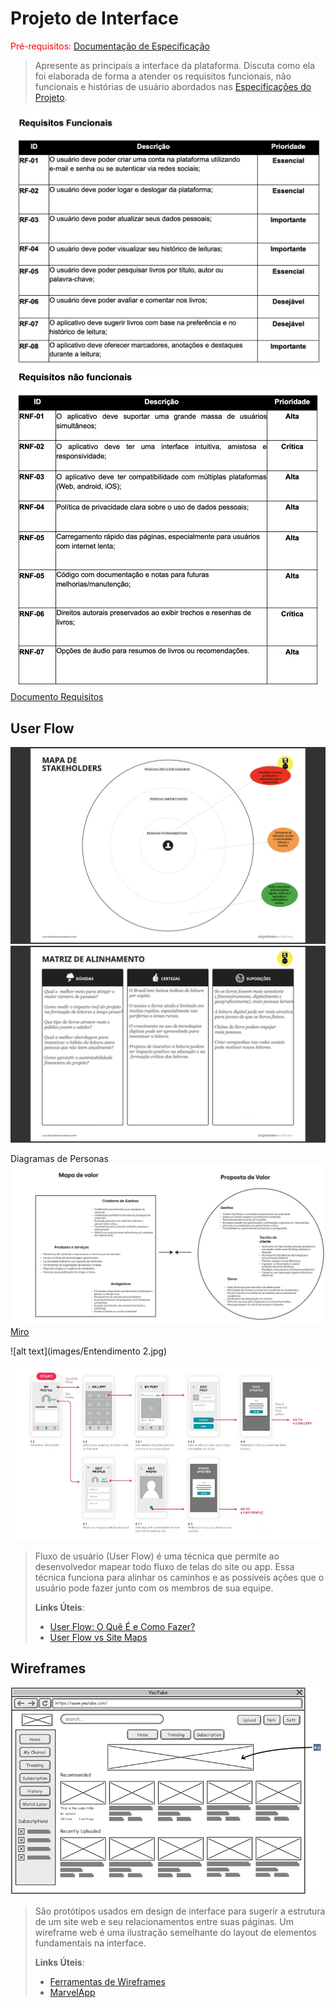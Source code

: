 
# Projeto de Interface

<span style="color:red">Pré-requisitos: <a href="2-Especificação.md"> Documentação de Especificação</a></span>

> Apresente as principais a interface da plataforma. Discuta como ela
> foi elaborada de forma a atender os requisitos funcionais, não
> funcionais e histórias de usuário abordados nas [Especificações do
> Projeto](2-Especificação.md).
<img src="images/RF.jpg" alt="Requisitos funcionais"> 
<img src="images/RNF.jpg" alt="Requisitos nao funcionais">
<a href="[https://docs.google.com/document/d/1xR27SsWJA2YgyywcRFJQPwulbOxkBNKMQMz0Ca11rvE/edit?tab=t.0](https://docs.google.com/document/d/1xR27SsWJA2YgyywcRFJQPwulbOxkBNKMQMz0Ca11rvE/edit?tab=t.0)"> Documento Requisitos </a>


## User Flow
<img src="images/1.jpg" alt="telas da aplicacao"> 
<img src="images/2.jpg" alt="telas da aplicacao"> 

<a> Diagramas de Personas</a>
<img src="images/DP.jpg" alt="Diagramas de Personas"> 
<a href="https://miro.com/app/board/uXjVIO5kk38=/"> Miro </a>

![alt text](images/Entendimento 2.jpg)

![Exemplo de UserFlow](images/userflow.jpg)

> Fluxo de usuário (User Flow) é uma técnica que permite ao desenvolvedor
> mapear todo fluxo de telas do site ou app. Essa técnica funciona
> para alinhar os caminhos e as possíveis ações que o usuário pode
> fazer junto com os membros de sua equipe.
>
> **Links Úteis**:
> - [User Flow: O Quê É e Como Fazer?](https://medium.com/7bits/fluxo-de-usu%C3%A1rio-user-flow-o-que-%C3%A9-como-fazer-79d965872534)
> - [User Flow vs Site Maps](http://designr.com.br/sitemap-e-user-flow-quais-as-diferencas-e-quando-usar-cada-um/)


## Wireframes

![Exemplo de Wireframe](images/wireframe-example.png)

> São protótipos usados em design de interface para sugerir a
> estrutura de um site web e seu relacionamentos entre suas
> páginas. Um wireframe web é uma ilustração semelhante do
> layout de elementos fundamentais na interface.
> 
> **Links Úteis**:
> - [Ferramentas de Wireframes](https://rockcontent.com/blog/wireframes/)
> - [MarvelApp](https://marvelapp.com/developers/documentation/tutorials/)
